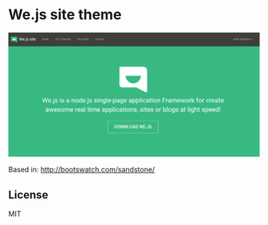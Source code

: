 # We.js site theme

![Alt text](https://raw.githubusercontent.com/wejs/we-theme-site-wejs/master/assets/images/wejs-site-screenshot.png "Screenshot")

Based in: http://bootswatch.com/sandstone/


## License

MIT
